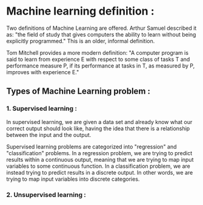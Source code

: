 # Machine learning definition :  

Two definitions of Machine Learning are offered. Arthur Samuel described it as: "the field of study that gives computers the ability to learn without being explicitly programmed." This is an older, informal definition.

Tom Mitchell provides a more modern definition: "A computer program is said to learn from experience E with respect to some class of tasks T and performance measure P, if its performance at tasks in T, as measured by P, improves with experience E."


## Types of Machine Learning problem :  

### 1. Supervised learning :  

In supervised learning, we are given a data set and already know what our correct output should look like, having the idea that there is a relationship between the input and the output.  

Supervised learning problems are categorized into "regression" and "classification" problems. In a regression problem, we are trying to predict results within a continuous output, meaning that we are trying to map input variables to some continuous function. In a classification problem, we are instead trying to predict results in a discrete output. In other words, we are trying to map input variables into discrete categories.  

### 2. Unsupervised learning :
